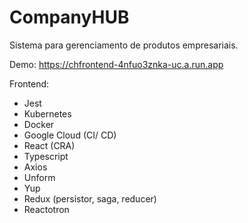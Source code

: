 # CompanyHUB
Sistema para gerenciamento de produtos empresariais.

Demo: https://chfrontend-4nfuo3znka-uc.a.run.app

Frontend:
- Jest
- Kubernetes
- Docker
- Google Cloud (CI/ CD)
- React (CRA)
- Typescript
- Axios
- Unform
- Yup
- Redux (persistor, saga, reducer)
- Reactotron
